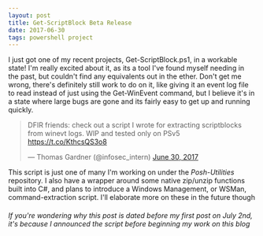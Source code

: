 ```yaml
---
layout: post
title: Get-ScriptBlock Beta Release
date: 2017-06-30
tags: powershell project
---
```


I just got one of my recent projects, Get-ScriptBlock.ps1, in a workable state! I'm really excited about it, as its
a tool I've found myself needing in the past, but couldn't find any equivalents out in the ether. Don't get me wrong, there's definitely still work to do on it, like giving it an event log file to read instead of just using the Get-WinEvent command, but I believe it's in a state where large bugs are gone and its fairly easy to get up and running quickly.

<blockquote class="twitter-tweet" data-lang="en"><p lang="en" dir="ltr">DFIR friends: check out a script I wrote for extracting scriptblocks from winevt logs. WIP and tested only on PSv5 <a href="https://t.co/KthcsQS3o8">https://t.co/KthcsQS3o8</a></p>&mdash; Thomas Gardner (@infosec_intern) <a href="https://twitter.com/infosec_intern/status/880907272897081345">June 30, 2017</a></blockquote>
<script async src="//platform.twitter.com/widgets.js" charset="utf-8"></script>

This script is just one of many I'm working on under the _Posh-Utilities_ repository. I also have a wrapper around some native zip/unzip functions built into C#, and plans to introduce a Windows Management, or WSMan, command-extraction script. I'll elaborate more on these in the future though

###### If you're wondering why this post is dated before my first post on July 2nd, it's because I announced the script before beginning my work on this blog
